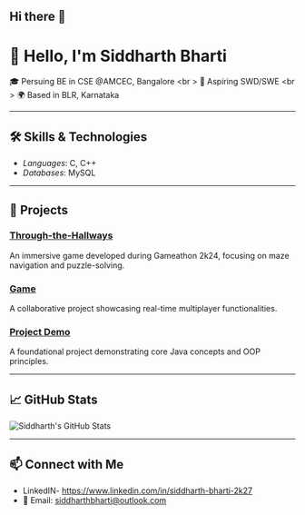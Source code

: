## Hi there 👋
# 👋 Hello, I'm Siddharth Bharti

🎓 Persuing BE in CSE @AMCEC, Bangalore <br \>
💼 Aspiring SWD/SWE <br \>
🌍 Based in BLR, Karnataka

---

## 🛠 Skills & Technologies

- *Languages*: C, C++
- *Databases*: MySQL

---

## 📂 Projects

### [Through-the-Hallways](https://github.com/SiddharthB29/Through-the-Hallways)
An immersive game developed during Gameathon 2k24, focusing on maze navigation and puzzle-solving.

### [Game](https://github.com/SiddharthB29/game)
A collaborative project showcasing real-time multiplayer functionalities.

### [Project Demo](https://github.com/SiddharthB29/project-demo)
A foundational project demonstrating core Java concepts and OOP principles.

---

## 📈 GitHub Stats

![Siddharth's GitHub Stats](https://github-readme-stats.vercel.app/api?username=SiddharthB29&show_icons=true&theme=radical)

---

## 📫 Connect with Me

- LinkedIN- https://www.linkedin.com/in/siddharth-bharti-2k27
- 📧 Email: siddharthbharti@outlook.com
